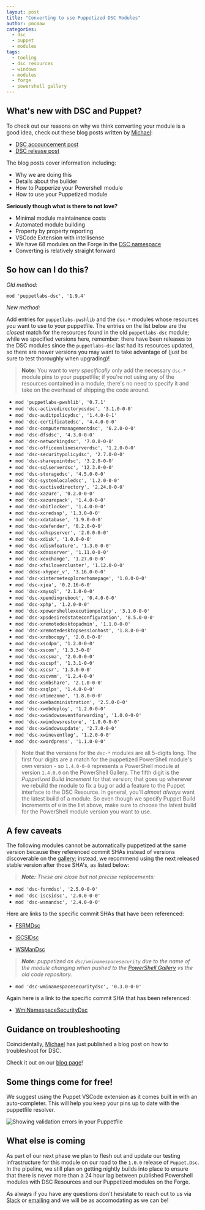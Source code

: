 ```yaml
---
layout: post
title: "Converting to use Puppetized DSC Modules"
author: pmcmaw
categories:
  - dsc
  - puppet
  - modules
tags:
  - tooling
  - dsc resources
  - windows
  - modules
  - forge
  - powershell gallery
---
```


## What's new with DSC and Puppet?

To check out our reasons on why we think converting your module is a good idea, check out these blog posts written by [Michael][mlombardi]:

- [DSC accouncement post][dsc_accouncement]
- [DSC release post][dsc_release]

The blog posts cover information including:

- Why we are doing this
- Details about the builder
- How to Pupperize your Powershell module
- How to use your Puppetized module

**Seriously though what is there to not love?**

- Minimal module maintainence costs
- Automated module building
- Property by property reporting
- VSCode Extension with intellisense
- We have 68 modules on the Forge in the [DSC namespace][dsc-namespace]
- Converting is relatively straight forward

## So how can I do this?

*Old method:*

```puppet
mod 'puppetlabs-dsc', '1.9.4'
```

*New method:*

Add entries for `puppetlabs-pwshlib` and the `dsc-*` modules whose resources you want to use to your puppetfile.
The entries on the list below are the _closest_ match for the resources found in the old `puppetlabs-dsc` module; while we specified versions here, remember: there have been releases to the DSC modules since the `puppetlabs-dsc` last had its resources updated, so there are newer versions you may want to take advantage of (just be sure to test thoroughly when upgrading)!

> **Note:** You want to _very specifically_ only add the necessary `dsc-*` module pins to your puppetfile; if you're not using any of the resources contained in a module, there's no need to specify it and take on the overhead of shipping the code around.

- `mod 'puppetlabs-pwshlib', '0.7.1'`
- `mod 'dsc-activedirectorycsdsc', '3.1.0-0-0'`
- `mod 'dsc-auditpolicydsc', '1.4.0-0-1'`
- `mod 'dsc-certificatedsc', '4.4.0-0-0'`
- `mod 'dsc-computermanagementdsc', '6.2.0-0-0'`
- `mod 'dsc-dfsdsc', '4.3.0-0-0'`
- `mod 'dsc-networkingdsc', '7.0.0-0-0'`
- `mod 'dsc-officeonlineserverdsc', '1.2.0-0-0'`
- `mod 'dsc-securitypolicydsc', '2.7.0-0-0'`
- `mod 'dsc-sharepointdsc', '3.2.0-0-0'`
- `mod 'dsc-sqlserverdsc', '12.3.0-0-0'`
- `mod 'dsc-storagedsc', '4.5.0-0-0'`
- `mod 'dsc-systemlocaledsc', '1.2.0-0-0'`
- `mod 'dsc-xactivedirectory', '2.24.0-0-0'`
- `mod 'dsc-xazure', '0.2.0-0-0'`
- `mod 'dsc-xazurepack', '1.4.0-0-0'`
- `mod 'dsc-xbitlocker', '1.4.0-0-0'`
- `mod 'dsc-xcredssp', '1.3.0-0-0'`
- `mod 'dsc-xdatabase', '1.9.0-0-0'`
- `mod 'dsc-xdefender', '0.2.0-0-0'`
- `mod 'dsc-xdhcpserver', '2.0.0-0-0'`
- `mod 'dsc-xdisk', '1.0.0-0-0'`
- `mod 'dsc-xdismfeature', '1.3.0-0-0'`
- `mod 'dsc-xdnsserver', '1.11.0-0-0'`
- `mod 'dsc-xexchange', '1.27.0-0-0'`
- `mod 'dsc-xfailovercluster', '1.12.0-0-0'`
- `mod 'ddsc-xhyper_v', '3.16.0-0-0'`
- `mod 'dsc-xinternetexplorerhomepage', '1.0.0-0-0'`
- `mod 'dsc-xjea', '0.2.16-6-0'`
- `mod 'dsc-xmysql', '2.1.0-0-0'`
- `mod 'dsc-xpendingreboot', '0.4.0-0-0'`
- `mod 'dsc-xphp', '1.2.0-0-0'`
- `mod 'dsc-xpowershellexecutionpolicy', '3.1.0-0-0'`
- `mod 'dsc-xpsdesiredstateconfiguration', '8.5.0-0-0'`
- `mod 'dsc-xremotedesktopadmin', '1.1.0-0-0'`
- `mod 'dsc-xremotedesktopsessionhost', '1.8.0-0-0'`
- `mod 'dsc-xrobocopy', '2.0.0-0-0'`
- `mod 'dsc-xscdpm', '1.2.0-0-0'`
- `mod 'dsc-xscom', '1.3.3-0-0'`
- `mod 'dsc-xscsma', '2.0.0-0-0'`
- `mod 'dsc-xscspf', '1.3.1-0-0'`
- `mod 'dsc-xscsr', '1.3.0-0-0'`
- `mod 'dsc-xscvmm', '1.2.4-0-0'`
- `mod 'dsc-xsmbshare', '2.1.0-0-0'`
- `mod 'dsc-xsqlps', '1.4.0-0-0'`
- `mod 'dsc-xtimezone', '1.8.0-0-0'`
- `mod 'dsc-xwebadministration', '2.5.0-0-0'`
- `mod 'dsc-xwebdeploy', '1.2.0-0-0'`
- `mod 'dsc-xwindowseventforwarding', '1.0.0-0-0'`
- `mod 'dsc-xwindowsrestore', '1.0.0-0-0'`
- `mod 'dsc-xwindowsupdate', '2.7.0-0-0'`
- `mod 'dsc-xwineventlog', '1.2.0-0-0'`
- `mod 'dsc-xwordpress', '1.1.0-0-0'`

> Note that the versions for the `dsc-*` modules are all 5-digits long.
> The first four digits are a match for the puppetized PowerShell module's own version - so `1.4.0-0-0` represents a PowerShell module at version `1.4.0.0` on the PowerShell Gallery.
> The fifth digit is the _Puppetized Build Increment_ for that version; that goes up whenever we rebuild the module to fix a bug or add a feature to the Puppet interface to the DSC Resource.
> In general, you'll _almost always_ want the latest build of a module.
> So even though we specify Puppet Build Increments of `0` in the list above, make sure to choose the latest build for the PowerShell module version you want to use.

## A few caveats

The following modules cannot be automatically puppetized at the same version because they referenced commit SHAs instead of versions discoverable on the [gallery;][psgallery]
instead, we recommend using the next released stable version after those SHA's, as listed below:

>_**Note:** These are close but not precise replacements:_

- `mod 'dsc-fsrmdsc', '2.5.0-0-0'`
- `mod 'dsc-iscsidsc', '2.0.0-0-0'`
- `mod 'dsc-wsmandsc', '2.4.0-0-0'`

Here are links to the specific commit SHAs that have been referenced:

- [FSRMDsc][fsrmdsc]

- [iSCSIDsc][iscsidsc]

- [WSManDsc][wsmandsc]

>_**Note:** puppetized as `dsc/wminamespacesecurity` due to the name of the module changing when pushed to the [PowerShell Gallery][psgallery] vs the old code repository._

- `mod 'dsc-wminamespacesecuritydsc', '0.3.0-0-0'`

Again here is a link to the specific commit SHA that has been referenced:

- [WmiNamespaceSecurityDsc][wmiNamespaceSecurityDsc]

## Guidance on troubleshooting

Coincidentally, [Michael][mlombardi] has just published a blog post on how to troubleshoot for DSC.

Check it out on our [blog page][blog-page]!

## Some things come for free!

We suggest using the Puppet VSCode extension as it comes built in with an auto-completer. This will help you keep your pins up to date with the puppetfile resolver.

![Showing validation errors in your Puppetfile](/iac/assets/2021-01-26-converting-dsc-modules/puppetfile-resolver.gif)

## What else is coming

As part of our next phase we plan to flesh out and update our testing infrastructure for this module on our road to the `1.0.0` release of `Puppet.Dsc`.
In the pipeline, we still plan on getting nightly builds into place to ensure that there is never more than a 24 hour lag between published Powershell modules with DSC Resources and our Puppetized modules on the Forge.

As always if you have any questions don't hesistate to reach out to us via [Slack][puppet-slack] or [emailing][dsc-email] and we will be as accomodating as we can be!

[blog-page]: https://puppetlabs.github.io/iac/
[dsc-email]: mailto:dsc@puppet.com
[dsc_accouncement]: https://puppetlabs.github.io/iac/news/roadmap/2020/03/30/dsc-announcement.html
[dsc-namespace]: https://forge.puppet.com/dsc
[dsc_release]: https://puppetlabs.github.io/iac/news/roadmap/2020/09/21/dsc-release.html
[fsrmdsc]: https://github.com/dsccommunity/FSRMDsc/commit/8945f610fa9a6f7f920260abf4e50d91db25bac0
[iscsidsc]: https://github.com/dsccommunity/iSCSIDsc/commit/2208ad24a0cc0a85ce19fb377e72fbc21d366587
[mlombardi]: https://github.com/michaeltlombardi
[puppet-slack]: https://slack.puppet.com/
[psgallery]: https://www.powershellgallery.com
[wsmandsc]: https://github.com/dsccommunity/wsmandsc/commit/1aa6400e7ffa1932505bf9904a7ce9e147af9c45
[wmiNamespaceSecurityDsc]: https://github.com/PowerShell/WmiNamespaceSecurityDsc/commit/d49daa4c18f12aabf32fd60631d927c6d276a453

